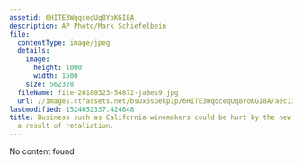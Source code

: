 ```yaml
---
assetid: 6HITE3WqqceqUq8YoKGI8A
description: AP Photo/Mark Schiefelbein
file:
  contentType: image/jpeg
  details:
    image:
      height: 1000
      width: 1500
    size: 562328
  fileName: file-20180323-54872-ja8es9.jpg
  url: //images.ctfassets.net/bsux5spekp1p/6HITE3WqqceqUq8YoKGI8A/aec1316f07e5d7a67474628be3112cd1/file-20180323-54872-ja8es9.jpg
lastmodified: 1524652337.424648
title: Business such as California winemakers could be hurt by the new tariffs as
  a result of retaliation.
---
```

No content found